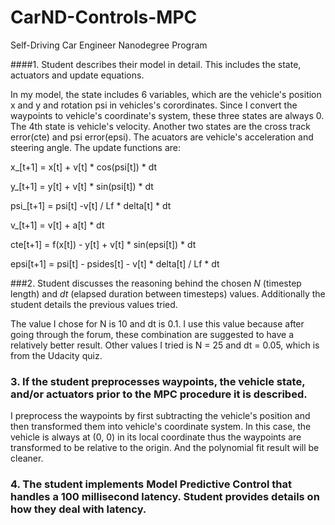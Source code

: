 # CarND-Controls-MPC

Self-Driving Car Engineer Nanodegree Program

####1. Student describes their model in detail. This includes the state, actuators and update equations.

In my model, the state includes 6 variables, which are the vehicle's position x and y and rotation psi in vehicles's corordinates. Since I convert the waypoints to vehicle's coordinate's system, these three states are always 0. The 4th state is vehicle's velocity. Another two states are the cross track error(cte) and psi error(epsi). The acuators are vehicle's acceleration and steering angle. The update functions are:

x_[t+1] = x[t] + v[t] * cos(psi[t]) * dt

y_[t+1] = y[t] + v[t] * sin(psi[t]) * dt

psi_[t+1] = psi[t] -v[t] / Lf * delta[t] * dt

v_[t+1] = v[t] + a[t] * dt

cte[t+1] = f(x[t]) - y[t] + v[t] * sin(epsi[t]) * dt

epsi[t+1] = psi[t] - psides[t] - v[t] * delta[t] / Lf * dt

###2. Student discusses the reasoning behind the chosen *N* (timestep length) and *dt* (elapsed duration between timesteps) values. Additionally the student details the previous values tried.

The value I chose for N is 10 and dt is 0.1. I use this value because after going through the forum, these combination are suggested to have a relatively better result.  Other values I tried is N = 25 and dt = 0.05, which is from the Udacity quiz.

### 3. If the student preprocesses waypoints, the vehicle state, and/or actuators prior to the MPC procedure it is described.

I preprocess the waypoints by first subtracting the vehicle's position and then transformed them into vehicle's coordinate system. In this case, the vehicle is always at (0, 0) in its local coordinate thus the waypoints are transformed to be relative to the origin. And the polynomial fit result will be cleaner.

### 4. The student implements Model Predictive Control that handles a 100 millisecond latency. Student provides details on how they deal with latency.

